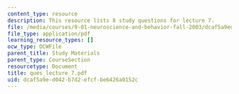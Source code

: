 ```yaml
---
content_type: resource
description: This resource lists 8 study questions for lecture 7.
file: /media/courses/9-01-neuroscience-and-behavior-fall-2003/dcaf5a9ed042b7d2efcfbe6426a0152c_ques_lecture_7.pdf
file_type: application/pdf
learning_resource_types: []
ocw_type: OCWFile
parent_title: Study Materials
parent_type: CourseSection
resourcetype: Document
title: ques_lecture_7.pdf
uid: dcaf5a9e-d042-b7d2-efcf-be6426a0152c
---
```

